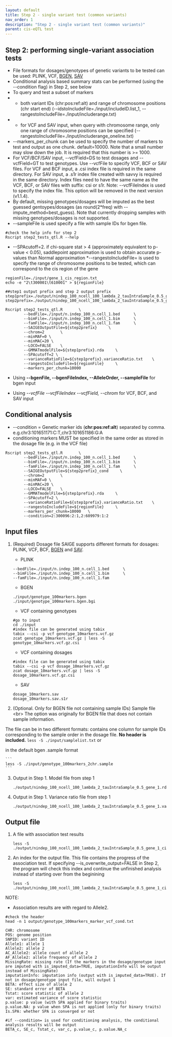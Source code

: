 ```yaml
---
layout: default
title: Step 2 - single variant test (common variants)
nav_order: 1
description: "Step 2 - single variant test (common variants)"
parent: cis-eQTL test
---
```


## Step 2: performing single-variant association tests

* File formats for dosages/genotypes of genetic variants to be tested can be used: PLINK, VCF, [BGEN](https://bitbucket.org/gavinband/bgen/overview), [SAV](https://github.com/statgen/savvy)
* Conditional analysis based summary stats can be performed (using the --condition flag) in Step 2, see below 
* To query and test a subset of markers 
* * both variant IDs (chr:pos:ref:alt) and range of chromosome positions (chr start end) (--idstoIncludeFile=./input/includeID.list_1, --rangestoIncludeFile=./input/includerange.txt)
* * for VCF and SAV input, when query with chromosome range,  only one range of chromosome positions can be specified (--rangestoIncludeFile=./input/includerange_oneline.txt)
* --markers_per_chunk can be used to specify the number of markers to test and output as one chunk. default=10000. Note that a small number may slow down the job. It is required that this number is >= 1000.  
* For VCF/BCF/SAV input, --vcfField=DS to test dosages and  --vcfField=GT to test genotypes. Use --vcfFile to specify VCF, BCF or SAV files. For VCF and BCF input, a .csi index file is required in the same directory. For SAV input, a .s1r index file created with savvy is required in the same directory. Index files need to have the same name as the VCF, BCF, or SAV files with suffix: csi or s1r. Note: --vcfFileIndex is used to specify the index file. This option will be removed in the next version (v1.1.4). 
* By default, missing genotypes/dosages will be imputed as the best guessed gentoypes/dosages (as round(2*freq) with --impute_method=best_guess). Note that currently dropping samples with missing genotypes/dosages is not supported.
* --sampleFile is used specify a file with sample IDs for bgen file. 

```
#check the help info for step 2
Rscript step2_tests_qtl.R --help
```

* --SPAcutoff=2. if chi-square stat > 4 (approximately equivalent to p-value < 0.05), saddlepoint approximation is used to obtain accurate p-values than Normal approximation
*--rangestoIncludeFile= is used to specify the range of chromosome positions to be tested, which can correspond to the cis region of the gene

```
regionFile=./input/gene_1_cis_region.txt
echo -e "2\t300001\t610001" > ${regionFile}
```


```
##step1 output prefix and step 2 output prefix
step1prefix=./output/nindep_100_ncell_100_lambda_2_tauIntraSample_0.5_gene_1
step2prefix=./output/nindep_100_ncell_100_lambda_2_tauIntraSample_0.5_gene_1_cis
```


```
Rscript step2_tests_qtl.R       \
        --bedFile=./input/n.indep_100_n.cell_1.bed      \
        --bimFile=./input/n.indep_100_n.cell_1.bim      \
        --famFile=./input/n.indep_100_n.cell_1.fam      \
        --SAIGEOutputFile=${step2prefix}     \
        --chrom=2       \
        --minMAF=0 \
        --minMAC=20 \
        --LOCO=FALSE    \
        --GMMATmodelFile=${step1prefix}.rda     \
        --SPAcutoff=2 \
        --varianceRatioFile=${step1prefix}.varianceRatio.txt    \
        --rangestoIncludeFile=${regionFile}     \
        --markers_per_chunk=10000
```



* Using **--bgenFile, --bgenFileIndex, --AlleleOrder, --sampleFile** for bgen input

* Using *--vcfFile --vcfFileIndex --vcfField, --chrom* for VCF, BCF, and SAV input


## Conditional analysis

* --condition = Genetic marker ids (**chr:pos:ref:alt**) separated by comma. e.g.chr3:101651171:C:T,chr3:101651186:G:A
* conditioning markers MUST be specified in the same order as stored in the dosage file (e.g. in the VCF file)
  
```
Rscript step2_tests_qtl.R       \
        --bedFile=./input/n.indep_100_n.cell_1.bed      \
        --bimFile=./input/n.indep_100_n.cell_1.bim      \
        --famFile=./input/n.indep_100_n.cell_1.fam      \
        --SAIGEOutputFile=${step2prefix}_cond     \
        --chrom=2       \
        --minMAF=0 \
        --minMAC=20 \
        --LOCO=FALSE    \
        --GMMATmodelFile=${step1prefix}.rda     \
        --SPAcutoff=2 \
        --varianceRatioFile=${step1prefix}.varianceRatio.txt    \
        --rangestoIncludeFile=${regionFile}     \
        --markers_per_chunk=10000	\
        --condition=2:300096:2:1,2:609979:1:2
```


## Input files

1. (Required) Dosage file
SAIGE supports different formats for dosages: PLINK, VCF, BCF, [BGEN](http://www.well.ox.ac.uk/~gav/bgen_format/bgen_format_v1.2.html) and [SAV](https://github.com/statgen/savvy).

    * PLINK

    ```
    --bedFile=./input/n.indep_100_n.cell_1.bed      \
    --bimFile=./input/n.indep_100_n.cell_1.bim      \
    --famFile=./input/n.indep_100_n.cell_1.fam
    ```

    * BGEN

    ```
    ./input/genotype_100markers.bgen
    ./input/genotype_100markers.bgen.bgi 
    ```

    * VCF containing genotypes

    ```
    #go to input
    cd ./input
    #index file can be generated using tabix
    tabix --csi -p vcf genotype_10markers.vcf.gz
    zcat genotype_10markers.vcf.gz | less -S
    genotype_10markers.vcf.gz.csi
    ```

    * VCF containing dosages

    ```
    #index file can be generated using tabix
    tabix --csi -p vcf dosage_10markers.vcf.gz    
    zcat dosage_10markers.vcf.gz | less -S
    dosage_10markers.vcf.gz.csi
    ```

    * SAV

    ```
    dosage_10markers.sav
    dosage_10markers.sav.s1r
    ```

2. (Optional. Only for BGEN file not containing sample IDs) Sample file <br\>
The option was originally for BGEN file that does not contain sample information. 

The file can be in two different formats: 
contains one column for sample IDs corresponding to the sample order in the dosage file. **No header is included.** 
    ```
    less -S ./input/samplelist.txt
    ```
or

in the default bgen .sample format

    ```
    less -S ./input/genotype_100markers_2chr.sample
    ```


3. Output in Step 1. Model file from step 1

    ```
    ./output/nindep_100_ncell_100_lambda_2_tauIntraSample_0.5_gene_1.rda
    ```

4. Output in Step 1. Variance ratio file from step 1

    ```
    ./output/nindep_100_ncell_100_lambda_2_tauIntraSample_0.5_gene_1.varianceRatio.txt
    ```


## Output file
1. A file with association test results

    ```
    less -S ./output/nindep_100_ncell_100_lambda_2_tauIntraSample_0.5_gene_1_cis

    ```
2. An index for the output file. This file contains the progress of the association test. If specifying --is_overwrite_output=FALSE in Step 2, the program will check this index and continue the unfinished analysis instead of starting over from the beginining

    ```
    less -S ./output/nindep_100_ncell_100_lambda_2_tauIntraSample_0.5_gene_1_cis.index
    ```

NOTE:
* Association results are with regard to Allele2. 


```
#check the header
head -n 1 output/genotype_100markers_marker_vcf_cond.txt
```

<!---
<img src="{{site.baseurl | prepend: site.url}}/assets/img/SAIGE-step2-output-header.png" width="500">
--->



```
CHR: chromosome
POS: genome position 
SNPID: variant ID
Allele1: allele 1
Allele2: allele 2
AC_Allele2: allele count of allele 2
AF_Allele2: allele frequency of allele 2
MissingRate: missing rate (If the markers in the dosage/genotype input are imputed with is_imputed_data=TRUE, imputationInfo will be output instead of MissingRate)
imputationInfo: imputation info (output with is_imputed_data=TRUE). If not in dosage/genotype input file, will output 1
BETA: effect size of allele 2
SE: standard error of BETA
Tstat: score statistic of allele 2
var: estimated variance of score statistic
p.value: p value (with SPA applied for binary traits)
p.value.NA: p value when SPA is not applied (only for binary traits)
Is.SPA: whether SPA is converged or not 

#if --condition= is used for conditioning analysis, the conditional analysis results will be output  
BETA_c, SE_c, Tstat_c, var_c, p.value_c, p.value.NA_c 
```
